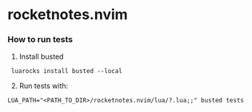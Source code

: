 # rocketnotes.nvim

### How to run tests

1. Install busted

```
 luarocks install busted --local
```

2. Run tests with:

```
LUA_PATH="<PATH_TO_DIR>/rocketnotes.nvim/lua/?.lua;;" busted tests
```
